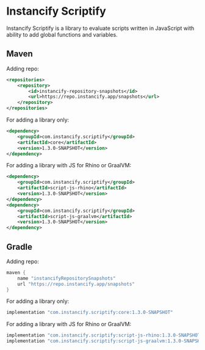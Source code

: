 # Instancify Scriptify
Instancify Scriptify is a library to evaluate scripts written in JavaScript with ability to add global functions and variables.

## Maven
Adding repo:
```xml
<repositories>
    <repository>
        <id>instancify-repository-snapshots</id>
        <url>https://repo.instancify.app/snapshots</url>
    </repository>
</repositories>
```

For adding a library only:
```xml
<dependency>
    <groupId>com.instancify.scriptify</groupId>
    <artifactId>core</artifactId>
    <version>1.3.0-SNAPSHOT</version>
</dependency>
```

For adding a library with JS for Rhino or GraalVM:
```xml
<dependency>
    <groupId>com.instancify.scriptify</groupId>
    <artifactId>script-js-rhino</artifactId>
    <version>1.3.0-SNAPSHOT</version>
</dependency>
<dependency>
    <groupId>com.instancify.scriptify</groupId>
    <artifactId>script-js-graalvm</artifactId>
    <version>1.3.0-SNAPSHOT</version>
</dependency>
```
## Gradle
Adding repo:
```groovy
maven {
    name "instancifyRepositorySnapshots"
    url "https://repo.instancify.app/snapshots"
}
```

For adding a library only:
```groovy
implementation "com.instancify.scriptify:core:1.3.0-SNAPSHOT"
```

For adding a library with JS for Rhino or GraalVM:
```groovy
implementation "com.instancify.scriptify:script-js-rhino:1.3.0-SNAPSHOT"
implementation "com.instancify.scriptify:script-js-graalvm:1.3.0-SNAPSHOT"
```